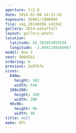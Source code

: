 ```yaml
---
aperture: f/2.0
date: 2014-02-08 14:33:42
exposure: 50001/1000000
file: img_20140208_143342
gallery: 2014-waterfall
layout: gallery-photo
location:
  latitude: 56.765953055556
  longitude: -3.8941109166667
model: One S
next: 90845b2
ordering: 6
previous: 2e0767e
sizes:
  640w:
    height: 362
    width: 640
  200x200:
    height: 200
    width: 200
  96x96:
    height: 96
    width: 96
title: null
make: HTC
---
```

